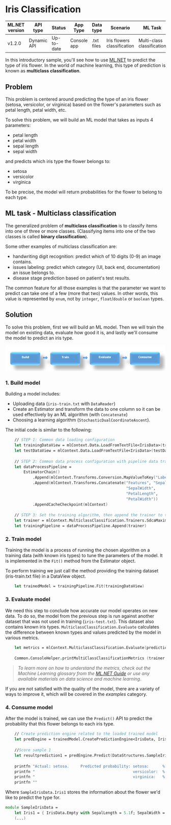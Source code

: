 # Iris Classification

| ML.NET version | API type          | Status                        | App Type    | Data type | Scenario            | ML Task                   | Algorithms                  |
|----------------|-------------------|-------------------------------|-------------|-----------|---------------------|---------------------------|-----------------------------|
| v1.2.0 | Dynamic API | Up-to-date | Console app | .txt files | Iris flowers classification | Multi-class classification | Sdca Multi-class |

In this introductory sample, you'll see how to use [ML.NET](https://www.microsoft.com/net/learn/apps/machine-learning-and-ai/ml-dotnet) to predict the type of iris flower. In the world of machine learning, this type of prediction is known as **multiclass classification**.

## Problem
This problem is centered around predicting the type of an iris flower (setosa, versicolor, or virginica) based on the flower's parameters such as petal length, petal width, etc.

To solve this problem, we will build an ML model that takes as inputs 4 parameters: 
* petal length
* petal width
* sepal length
* sepal width

and predicts which iris type the flower belongs to:
* setosa
* versicolor
* virginica

To be precise, the model will return probabilities for the flower to belong to each type.

## ML task - Multiclass classification
The generalized problem of **multiclass classification** is to classify items into one of three or more classes. (Classifying items into one of the two classes is called **binary classification**).

Some other examples of multiclass classification are:
* handwriting digit recognition: predict which of 10 digits (0-9) an image contains.
* issues labeling: predict which category (UI, back end, documentation) an issue belongs to.
* disease stage prediction based on patient's test results.

The common feature for all those examples is that the parameter we want to predict can take one of a few (more that two) values. In other words, this value is represented by `enum`, not by `integer`, `float`/`double` or `boolean` types.

## Solution
To solve this problem, first we will build an ML model. Then we will train the model on existing data, evaluate how good it is, and lastly we'll consume the model to predict an iris type.

![Build -> Train -> Evaluate -> Consume](../shared_content/modelpipeline.png)

### 1. Build model

Building a model includes: 
* Uploading data (`iris-train.txt` with `DataReader`)
* Create an Estimator and transform the data to one column so it can be used effectively by an ML algorithm (with `Concatenate`)
* Choosing a learning algorithm (`StochasticDualCoordinateAscent`). 


The initial code is similar to the following:
```fsharp
    // STEP 1: Common data loading configuration
    let trainingDataView = mlContext.Data.LoadFromTextFile<IrisData>(trainDataPath, hasHeader = true)
    let testDataView = mlContext.Data.LoadFromTextFile<IrisData>(testDataPath, hasHeader = true)

    // STEP 2: Common data process configuration with pipeline data transformations
    let dataProcessPipeline = 
        EstimatorChain()
            .Append(mlContext.Transforms.Conversion.MapValueToKey("LabelKey","Label"))
            .Append(mlContext.Transforms.Concatenate("Features", "SepalLength",
                                                     "SepalWidth",
                                                     "PetalLength",
                                                     "PetalWidth"))
            .AppendCacheCheckpoint(mlContext)

    // STEP 3: Set the training algorithm, then append the trainer to the pipeline  
    let trainer = mlContext.MulticlassClassification.Trainers.SdcaMaximumEntropy(labelColumnName = "LabelKey", featureColumnName = "Features")
    let trainingPipeline = dataProcessPipeline.Append(trainer)
```
### 2. Train model
Training the model is a process of running the chosen algorithm on a training data (with known iris types) to tune the parameters of the model. It is implemented in the `Fit()` method from the Estimator object. 

To perform training we just call the method providing the training dataset (iris-train.txt file) in a DataView object.

```fsharp
    let trainedModel = trainingPipeline.Fit(trainingDataView)
```
### 3. Evaluate model
We need this step to conclude how accurate our model operates on new data. To do so, the model from the previous step is run against another dataset that was not used in training (`iris-test.txt`). This dataset also contains known iris types. `MulticlassClassification.Evaluate` calculates the difference between known types and values predicted by the model in various metrics.

```fsharp
    let metrics = mlContext.MulticlassClassification.Evaluate(predictions, "Label", "Score")

    Common.ConsoleHelper.printMultiClassClassificationMetrics (trainer.ToString()) metric
```
>*To learn more on how to understand the metrics, check out the Machine Learning glossary from the [ML.NET Guide](https://docs.microsoft.com/en-us/dotnet/machine-learning/) or use any available materials on data science and machine learning*.

If you are not satisfied with the quality of the model, there are a variety of ways to improve it, which will be covered in the *examples* category.
### 4. Consume model
After the model is trained, we can use the `Predict()` API to predict the probability that this flower belongs to each iris type. 

```fsharp
    // Create prediction engine related to the loaded trained model
    let predEngine = trainedModel.CreatePredictionEngine<IrisData, IrisPrediction>(mlContext)

    //Score sample 1
    let resultprediction1 = predEngine.Predict(DataStructures.SampleIrisData.Iris1)

    printfn "Actual: setosa.     Predicted probability: setosa:      %.4f" resultprediction1.Score.[0]
    printfn "                                           versicolor:  %.4f" resultprediction1.Score.[1]
    printfn "                                           virginica:   %.4f" resultprediction1.Score.[2]
    printfn ""
```
Where `SampleIrisData.Iris1` stores the information about the flower we'd like to predict the type for.
```fsharp
module SampleIrisData =
    let Iris1 = { IrisData.Empty with SepalLength = 5.1f; SepalWidth = 3.3f; PetalLength = 1.6f; PetalWidth= 0.2f}
    (...)
```
